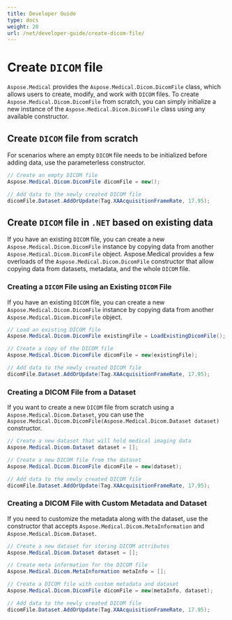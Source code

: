 ```yaml
---
title: Developer Guide
type: docs
weight: 20
url: /net/developer-guide/create-dicom-file/
---
```


# Create `DICOM` file

`Aspose.Medical` provides the `Aspose.Medical.Dicom.DicomFile` class, which allows users to create, modify, and work with `DICOM` files. To create `Aspose.Medical.Dicom.DicomFile` from scratch, you can simply initialize a new instance of the `Aspose.Medical.Dicom.DicomFile` class using any available constructor.

## Create `DICOM` file from scratch

For scenarios where an empty `DICOM` file needs to be initialized before adding data, use the parameterless constructor.

```csharp
// Create an empty DICOM file
Aspose.Medical.Dicom.DicomFile dicomFile = new();

// Add data to the newly created DICOM file
dicomFile.Dataset.AddOrUpdate(Tag.XAAcquisitionFrameRate, 17.95);
```

## Create `DICOM` file in `.NET` based on existing data

If you have an existing `DICOM` file, you can create a new `Aspose.Medical.Dicom.DicomFile` instance by copying data from another `Aspose.Medical.Dicom.DicomFile` object. Aspose.Medical provides a few overloads of the `Aspose.Medical.Dicom.DicomFile` constructor that allow copying data from datasets, metadata, and the whole `DICOM` file.

### Creating a `DICOM` File using an Existing `DICOM` File

If you have an existing `DICOM` file, you can create a new `Aspose.Medical.Dicom.DicomFile` instance by copying data from another `Aspose.Medical.Dicom.DicomFile` object.

```csharp
// Load an existing DICOM file
Aspose.Medical.Dicom.DicomFile existingFile = LoadExistingDicomFile();

// Create a copy of the DICOM file
Aspose.Medical.Dicom.DicomFile dicomFile = new(existingFile);

// Add data to the newly created DICOM file
dicomFile.Dataset.AddOrUpdate(Tag.XAAcquisitionFrameRate, 17.95);
```

### Creating a DICOM File from a Dataset

If you want to create a new `DICOM` file from scratch using a `Aspose.Medical.Dicom.Dataset`, you can use the `Aspose.Medical.Dicom.DicomFile(Aspose.Medical.Dicom.Dataset dataset)` constructor.

```csharp
// Create a new dataset that will hold medical imaging data
Aspose.Medical.Dicom.Dataset dataset = [];

// Create a new DICOM file from the dataset
Aspose.Medical.Dicom.DicomFile dicomFile = new(dataset);

// Add data to the newly created DICOM file
dicomFile.Dataset.AddOrUpdate(Tag.XAAcquisitionFrameRate, 17.95);
```

### Creating a DICOM File with Custom Metadata and Dataset

If you need to customize the metadata along with the dataset, use the constructor that accepts `Aspose.Medical.Dicom.MetaInformation` and `Aspose.Medical.Dicom.Dataset`.

```csharp
// Create a new dataset for storing DICOM attributes
Aspose.Medical.Dicom.Dataset dataset = [];

// Create meta information for the DICOM file
Aspose.Medical.Dicom.MetaInformation metaInfo = [];

// Create a DICOM file with custom metadata and dataset
Aspose.Medical.Dicom.DicomFile dicomFile = new(metaInfo, dataset);

// Add data to the newly created DICOM file
dicomFile.Dataset.AddOrUpdate(Tag.XAAcquisitionFrameRate, 17.95);
```
